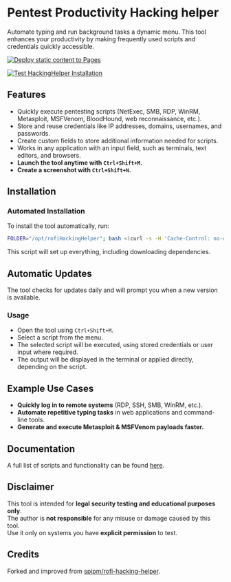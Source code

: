 # Pentest Productivity Hacking helper

Automate typing and run background tasks a dynamic menu. 
This tool enhances your productivity by making frequently used scripts and credentials quickly accessible.

[![Deploy static content to Pages](https://github.com/dvdknaap/rofi-hacking-helper/actions/workflows/deploy-static-pages.yml/badge.svg)](https://github.com/dvdknaap/rofi-hacking-helper/actions/workflows/deploy-static-pages.yml)

[![Test HackingHelper Installation](https://github.com/dvdknaap/rofi-hacking-helper/actions/workflows/test-install.yml/badge.svg)](https://github.com/dvdknaap/rofi-hacking-helper/actions/workflows/test-install.yml)

## Features

- Quickly execute pentesting scripts (NetExec, SMB, RDP, WinRM, Metasploit, MSFVenom, BloodHound, web reconnaissance, etc.).
- Store and reuse credentials like IP addresses, domains, usernames, and passwords.
- Create custom fields to store additional information needed for scripts.
- Works in any application with an input field, such as terminals, text editors, and browsers.
- **Launch the tool anytime with `Ctrl+Shift+M`.**
- **Create a screenshot with `Ctrl+Shift+N`.**

## Installation

### Automated Installation

To install the tool automatically, run:

```bash
FOLDER="/opt/rofiHackingHelper"; bash <(curl -s -H 'Cache-Control: no-cache, no-store' https://raw.githubusercontent.com/dvdknaap/rofi-hacking-helper/main/install.sh) "$(FOLDER)"
```

This script will set up everything, including downloading dependencies.

## Automatic Updates

The tool checks for updates daily and will prompt you when a new version is available.

### Usage
- Open the tool using `Ctrl+Shift+M`.
- Select a script from the menu.
- The selected script will be executed, using stored credentials or user input where required.
- The output will be displayed in the terminal or applied directly, depending on the script.

## Example Use Cases

- **Quickly log in to remote systems** (RDP, SSH, SMB, WinRM, etc.).
- **Automate repetitive typing tasks** in web applications and command-line tools.
- **Generate and execute Metasploit & MSFVenom payloads faster.**

## Documentation

A full list of scripts and functionality can be found [here](https://dvdknaap.github.io/rofi-hacking-helper/).

## Disclaimer

This tool is intended for **legal security testing and educational purposes only**.  
The author is **not responsible** for any misuse or damage caused by this tool.  
Use it only on systems you have **explicit permission** to test.

## Credits

Forked and improved from [spipm/rofi-hacking-helper](https://github.com/spipm/rofi-hacking-helper).
